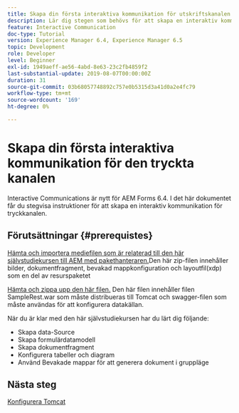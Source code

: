 ```yaml
---
title: Skapa din första interaktiva kommunikation för utskriftskanalen
description: Lär dig stegen som behövs för att skapa en interaktiv kommunikation för tryckkanalen. Interactive Communications är nytt för AEM Forms 6.4.
feature: Interactive Communication
doc-type: Tutorial
version: Experience Manager 6.4, Experience Manager 6.5
topic: Development
role: Developer
level: Beginner
exl-id: 1949aeff-ae56-4abd-8e63-23c2fb4859f2
last-substantial-update: 2019-08-07T00:00:00Z
duration: 31
source-git-commit: 03b68057748892c757e0b5315d3a41d0a2e4fc79
workflow-type: tm+mt
source-wordcount: '169'
ht-degree: 0%

---
```


# Skapa din första interaktiva kommunikation för den tryckta kanalen

Interactive Communications är nytt för AEM Forms 6.4. I det här dokumentet får du stegvisa instruktioner för att skapa en interaktiv kommunikation för tryckkanalen.

## Förutsättningar {#prerequistes}

[Hämta och importera mediefilen som är relaterad till den här självstudiekursen till AEM med pakethanteraren.](assets/gettingstartedassets.zip)Den här zip-filen innehåller bilder, dokumentfragment, bevakad mappkonfiguration och layoutfil(xdp) som en del av resurspaketet

[Hämta och zippa upp den här filen.](assets/warfileandswaggerfile.zip) Den här filen innehåller filen SampleRest.war som måste distribueras till Tomcat och swagger-filen som måste användas för att konfigurera datakällan.

När du är klar med den här självstudiekursen har du lärt dig följande:

* Skapa data-Source
* Skapa formulärdatamodell
* Skapa dokumentfragment
* Konfigurera tabeller och diagram
* Använd Bevakade mappar för att generera dokument i gruppläge


## Nästa steg

[Konfigurera Tomcat](./set-up-tomcat.md)
